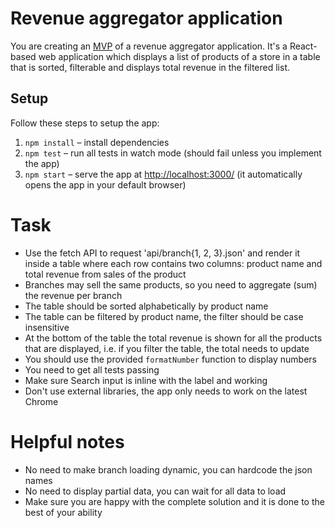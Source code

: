# Revenue aggregator application

You are creating an [MVP](https://en.wikipedia.org/wiki/Minimum_viable_product) of a revenue aggregator application. It's a React-based web application which displays a list of products of a store in a table that is sorted, filterable and displays total revenue in the filtered list.

## Setup

Follow these steps to setup the app:

1. `npm install` – install dependencies
2. `npm test` – run all tests in watch mode (should fail unless you implement the app)
3. `npm start` – serve the app at [http://localhost:3000/](http://localhost:3000/) (it automatically opens the app in your default browser)

# Task

- Use the fetch API to request 'api/branch{1, 2, 3}.json' and render it inside a table where each row contains two columns: product name and total revenue from sales of the product
- Branches may sell the same products, so you need to aggregate (sum) the revenue per branch
- The table should be sorted alphabetically by product name
- The table can be filtered by product name, the filter should be case insensitive
- At the bottom of the table the total revenue is shown for all the products that are displayed, i.e. if you filter the table, the total needs to update
- You should use the provided `formatNumber` function to display numbers
- You need to get all tests passing
- Make sure Search input is inline with the label and working
- Don't use external libraries, the app only needs to work on the latest Chrome

# Helpful notes

- No need to make branch loading dynamic, you can hardcode the json names
- No need to display partial data, you can wait for all data to load
- Make sure you are happy with the complete solution and it is done to the best of your ability
